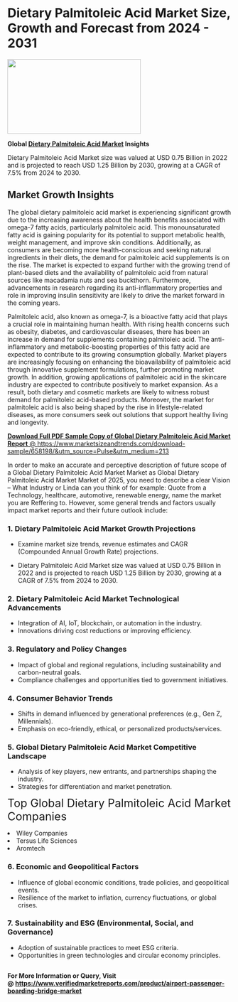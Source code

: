 <H1>Dietary Palmitoleic Acid Market Size, Growth and Forecast from 2024 - 2031</H1><img class="aligncenter size-medium wp-image-584254" src="https://thirdeyenews.in/wp-content/uploads/2024/09/Global-Market-Research-300x168.jpeg" alt="" width="300" height="168" /><p><strong>Global&nbsp;<a href="https://www.marketsizeandtrends.com/download-sample/658198/&amp;utm_source=Pulse&amp;utm_medium=213">Dietary Palmitoleic Acid Market</a> Insights</strong></p><p>Dietary Palmitoleic Acid Market size was valued at USD 0.75 Billion in 2022 and is projected to reach USD 1.25 Billion by 2030, growing at a CAGR of 7.5% from 2024 to 2030.</p><p><h2>Market Growth Insights</h2> <p>The global dietary palmitoleic acid market is experiencing significant growth due to the increasing awareness about the health benefits associated with omega-7 fatty acids, particularly palmitoleic acid. This monounsaturated fatty acid is gaining popularity for its potential to support metabolic health, weight management, and improve skin conditions. Additionally, as consumers are becoming more health-conscious and seeking natural ingredients in their diets, the demand for palmitoleic acid supplements is on the rise. The market is expected to expand further with the growing trend of plant-based diets and the availability of palmitoleic acid from natural sources like macadamia nuts and sea buckthorn. Furthermore, advancements in research regarding its anti-inflammatory properties and role in improving insulin sensitivity are likely to drive the market forward in the coming years.</p> <p><a href="#"></a></p> <p>Palmitoleic acid, also known as omega-7, is a bioactive fatty acid that plays a crucial role in maintaining human health. With rising health concerns such as obesity, diabetes, and cardiovascular diseases, there has been an increase in demand for supplements containing palmitoleic acid. The anti-inflammatory and metabolic-boosting properties of this fatty acid are expected to contribute to its growing consumption globally. Market players are increasingly focusing on enhancing the bioavailability of palmitoleic acid through innovative supplement formulations, further promoting market growth. In addition, growing applications of palmitoleic acid in the skincare industry are expected to contribute positively to market expansion. As a result, both dietary and cosmetic markets are likely to witness robust demand for palmitoleic acid-based products. Moreover, the market for palmitoleic acid is also being shaped by the rise in lifestyle-related diseases, as more consumers seek out solutions that support healthy living and longevity.</p> <p><a href="#"></p><p><span class=""><strong>Download Full PDF Sample Copy of Global Dietary Palmitoleic Acid Market Report</strong> @ <a href="https://www.marketsizeandtrends.com/download-sample/658198/&amp;utm_source=Pulse&amp;utm_medium=213" target="_blank">https://www.marketsizeandtrends.com/download-sample/658198/&amp;utm_source=Pulse&amp;utm_medium=213</a></span></p><p>In order to make an accurate and perceptive description of future scope of a Global&nbsp;Dietary Palmitoleic Acid Market Market as Global&nbsp;Dietary Palmitoleic Acid Market Market of 2025, you need to describe a clear Vision &ndash; What Industry or Linda can you think of for example: Quote from a Technology, healthcare, automotive, renewable energy, name the market you are Reffering to. However, some general trends and factors usually impact market reports and their future outlook include:</p><h3>1.&nbsp;<strong>Dietary Palmitoleic Acid Market Growth Projections</strong></h3><ul><li>Examine market size trends, revenue estimates and CAGR (Compounded Annual Growth Rate) projections.</li><li><p>Dietary Palmitoleic Acid Market size was valued at USD 0.75 Billion in 2022 and is projected to reach USD 1.25 Billion by 2030, growing at a CAGR of 7.5% from 2024 to 2030.</p></li></ul><h3>2.&nbsp;<strong>Dietary Palmitoleic Acid Market Technological Advancements</strong></h3><ul><li>Integration of AI, IoT, blockchain, or automation in the industry.</li><li>Innovations driving cost reductions or improving efficiency.</li></ul><h3>3.&nbsp;<strong>Regulatory and Policy Changes</strong></h3><ul><li>Impact of global and regional regulations, including sustainability and carbon-neutral goals.</li><li>Compliance challenges and opportunities tied to government initiatives.</li></ul><h3>4.&nbsp;<strong>Consumer Behavior Trends</strong></h3><ul><li>Shifts in demand influenced by generational preferences (e.g., Gen Z, Millennials).</li><li>Emphasis on eco-friendly, ethical, or personalized products/services.</li></ul><h3>5.&nbsp;<strong>Global Dietary Palmitoleic Acid Market Competitive Landscape</strong></h3><ul><li>Analysis of key players, new entrants, and partnerships shaping the industry.</li><li>Strategies for differentiation and market penetration.</li></ul><p data-pm-slice="1 1 []"><span style="color: inherit; font-family: inherit; font-size: 25px;">Top Global Dietary Palmitoleic Acid Market Companies</span></p><div class="" data-test-id=""><p><li>Wiley Companies</li><li> Tersus Life Sciences</li><li> Aromtech</li></p></div><h3>6.&nbsp;<strong>Economic and Geopolitical Factors</strong></h3><ul><li>Influence of global economic conditions, trade policies, and geopolitical events.</li><li>Resilience of the market to inflation, currency fluctuations, or global crises.</li></ul><h3>7.&nbsp;<strong>Sustainability and ESG (Environmental, Social, and Governance)</strong></h3><ul><li>Adoption of sustainable practices to meet ESG criteria.</li><li>Opportunities in green technologies and circular economy principles.</li></ul><h2><strong style="font-size: 14px;">For More Information or Query, Visit @&nbsp;</strong><a style="background-color: #ffffff; font-size: 14px;" href="https://www.marketsizeandtrends.com/report/dietary-palmitoleic-acid-market/" target="_blank">https://www.verifiedmarketreports.com/product/airport-passenger-boarding-bridge-market</a></h2>

